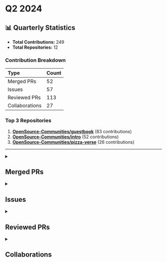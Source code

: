 # Q2 2024

## 📊 Quarterly Statistics

* **Total Contributions:** 249
* **Total Repositories:** 12

### Contribution Breakdown

| Type | Count |
| :--- | :--- |
| Merged PRs | 52 |
| Issues | 57 |
| Reviewed PRs | 113 |
| Collaborations | 27 |

### Top 3 Repositories

1. [**OpenSource-Communities/guestbook**](https://github.com/OpenSource-Communities/guestbook) (83 contributions)
2. [**OpenSource-Communities/intro**](https://github.com/OpenSource-Communities/intro) (52 contributions)
3. [**OpenSource-Communities/pizza-verse**](https://github.com/OpenSource-Communities/pizza-verse) (26 contributions)

---

<details>
 <summary><h2>Merged PRs</h2></summary>
<table style='width:100%; table-layout:fixed;'>
  <thead>
    <tr>
      <th style='width:5%;'>No.</th>
      <th style='width:20%;'>Project Name</th>
      <th style='width:30%;'>Title</th>
      <th style='width:15%;'>Created At</th>
      <th style='width:15%;'>Merged At</th>
      <th style='width:15%;'>Review Period</th>
    </tr>
  </thead>
  <tbody>
    <tr>
      <td>1.</td>
      <td>Virtual-Coffee/virtualcoffee.io</td>
      <td><a href='https://github.com/Virtual-Coffee/virtualcoffee.io/pull/1197'>Add July 2024 Monthly Challenge</a></td>
      <td>2024-06-28</td>
      <td>2024-06-29</td>
      <td>1 days</td>
    </tr>
    <tr>
      <td>2.</td>
      <td>Virtual-Coffee/virtualcoffee.io</td>
      <td><a href='https://github.com/Virtual-Coffee/virtualcoffee.io/pull/1190'>Add June 2024 newsletter to the website</a></td>
      <td>2024-06-06</td>
      <td>2024-06-18</td>
      <td>12 days</td>
    </tr>
    <tr>
      <td>3.</td>
      <td>Virtual-Coffee/VC-Community-Docs</td>
      <td><a href='https://github.com/Virtual-Coffee/VC-Community-Docs/pull/405'>docs: add "Public Speaking" challenge</a></td>
      <td>2024-05-24</td>
      <td>2024-06-11</td>
      <td>18 days</td>
    </tr>
    <tr>
      <td>4.</td>
      <td>Virtual-Coffee/VC-Community-Docs</td>
      <td><a href='https://github.com/Virtual-Coffee/VC-Community-Docs/pull/408'>docs: update facilitators docs</a></td>
      <td>2024-06-03</td>
      <td>2024-06-11</td>
      <td>8 days</td>
    </tr>
    <tr>
      <td>5.</td>
      <td>Virtual-Coffee/VC-Community-Docs</td>
      <td><a href='https://github.com/Virtual-Coffee/VC-Community-Docs/pull/409'>docs: update monthly challenges' README</a></td>
      <td>2024-06-03</td>
      <td>2024-06-10</td>
      <td>7 days</td>
    </tr>
    <tr>
      <td>6.</td>
      <td>OpenSource-Communities/intro</td>
      <td><a href='https://github.com/OpenSource-Communities/intro/pull/210'>chore: move contributing and translations guidelines to the root</a></td>
      <td>2024-05-31</td>
      <td>2024-06-10</td>
      <td>10 days</td>
    </tr>
    <tr>
      <td>7.</td>
      <td>OpenSource-Communities/intro</td>
      <td><a href='https://github.com/OpenSource-Communities/intro/pull/215'>fix: replace Discord with Community</a></td>
      <td>2024-06-06</td>
      <td>2024-06-10</td>
      <td>4 days</td>
    </tr>
    <tr>
      <td>8.</td>
      <td>Virtual-Coffee/VC-Community-Docs</td>
      <td><a href='https://github.com/Virtual-Coffee/VC-Community-Docs/pull/413'>chore: clean up `monthly-challenges` folder</a></td>
      <td>2024-06-03</td>
      <td>2024-06-10</td>
      <td>7 days</td>
    </tr>
    <tr>
      <td>9.</td>
      <td>OpenSource-Communities/guestbook</td>
      <td><a href='https://github.com/OpenSource-Communities/guestbook/pull/357'>fix: change code owners from community to docs</a></td>
      <td>2024-06-06</td>
      <td>2024-06-06</td>
      <td>0 days</td>
    </tr>
    <tr>
      <td>10.</td>
      <td>OpenSource-Communities/guestbook</td>
      <td><a href='https://github.com/OpenSource-Communities/guestbook/pull/359'>fix: change Discord to Community</a></td>
      <td>2024-06-06</td>
      <td>2024-06-06</td>
      <td>0 days</td>
    </tr>
    <tr>
      <td>11.</td>
      <td>OpenSource-Communities/pizza-verse</td>
      <td><a href='https://github.com/OpenSource-Communities/pizza-verse/pull/107'>fix: change discord to community</a></td>
      <td>2024-06-06</td>
      <td>2024-06-06</td>
      <td>0 days</td>
    </tr>
    <tr>
      <td>12.</td>
      <td>OpenSource-Communities/pizza-verse</td>
      <td><a href='https://github.com/OpenSource-Communities/pizza-verse/pull/105'>fix: change code owners from community to docs</a></td>
      <td>2024-06-06</td>
      <td>2024-06-06</td>
      <td>0 days</td>
    </tr>
    <tr>
      <td>13.</td>
      <td>OpenSource-Communities/intro</td>
      <td><a href='https://github.com/OpenSource-Communities/intro/pull/201'>feat: add a PR section and add information to the issue section in the contributing guidelines</a></td>
      <td>2024-05-17</td>
      <td>2024-06-05</td>
      <td>19 days</td>
    </tr>
    <tr>
      <td>14.</td>
      <td>Virtual-Coffee/VC-Community-Docs</td>
      <td><a href='https://github.com/Virtual-Coffee/VC-Community-Docs/pull/407'>docs: Add "Community Kindness" challenge</a></td>
      <td>2024-05-31</td>
      <td>2024-06-03</td>
      <td>3 days</td>
    </tr>
    <tr>
      <td>15.</td>
      <td>Virtual-Coffee/virtualcoffee.io</td>
      <td><a href='https://github.com/Virtual-Coffee/virtualcoffee.io/pull/1185'>Add June monthly challenge</a></td>
      <td>2024-05-29</td>
      <td>2024-05-31</td>
      <td>2 days</td>
    </tr>
    <tr>
      <td>16.</td>
      <td>github/docs</td>
      <td><a href='https://github.com/github/docs/pull/33170'>fix: change link from `quickstart` to `start-your-journey`</a></td>
      <td>2024-05-24</td>
      <td>2024-05-24</td>
      <td>0 days</td>
    </tr>
    <tr>
      <td>17.</td>
      <td>github/docs</td>
      <td><a href='https://github.com/github/docs/pull/33167'>fix: add missing link to "Hello World" tutorial</a></td>
      <td>2024-05-24</td>
      <td>2024-05-24</td>
      <td>0 days</td>
    </tr>
    <tr>
      <td>18.</td>
      <td>OpenSource-Communities/intro</td>
      <td><a href='https://github.com/OpenSource-Communities/intro/pull/207'>feat: add a README and move LICENSE file to the root</a></td>
      <td>2024-05-22</td>
      <td>2024-05-22</td>
      <td>0 days</td>
    </tr>
    <tr>
      <td>19.</td>
      <td>OpenSource-Communities/intro</td>
      <td><a href='https://github.com/OpenSource-Communities/intro/pull/204'>feat: update triage action</a></td>
      <td>2024-05-20</td>
      <td>2024-05-20</td>
      <td>0 days</td>
    </tr>
    <tr>
      <td>20.</td>
      <td>OpenSource-Communities/guestbook</td>
      <td><a href='https://github.com/OpenSource-Communities/guestbook/pull/325'>fix: intro course contributor action</a></td>
      <td>2024-05-17</td>
      <td>2024-05-18</td>
      <td>1 days</td>
    </tr>
    <tr>
      <td>21.</td>
      <td>OpenSource-Communities/guestbook</td>
      <td><a href='https://github.com/OpenSource-Communities/guestbook/pull/314'>fix: update message of the PR_COMMENT in `intro_course_contributor.yml`</a></td>
      <td>2024-05-14</td>
      <td>2024-05-14</td>
      <td>0 days</td>
    </tr>
    <tr>
      <td>22.</td>
      <td>OpenSource-Communities/pizza-verse</td>
      <td><a href='https://github.com/OpenSource-Communities/pizza-verse/pull/94'>fix: compliance action to include "relates to" and "related to" keywords when checking related issue</a></td>
      <td>2024-05-13</td>
      <td>2024-05-14</td>
      <td>0 days</td>
    </tr>
    <tr>
      <td>23.</td>
      <td>OpenSource-Communities/guestbook</td>
      <td><a href='https://github.com/OpenSource-Communities/guestbook/pull/308'>feat: add compliance workflow</a></td>
      <td>2024-05-13</td>
      <td>2024-05-13</td>
      <td>0 days</td>
    </tr>
    <tr>
      <td>24.</td>
      <td>OpenSource-Communities/intro</td>
      <td><a href='https://github.com/OpenSource-Communities/intro/pull/187'>feat: Add compliance workflow</a></td>
      <td>2024-05-13</td>
      <td>2024-05-13</td>
      <td>0 days</td>
    </tr>
    <tr>
      <td>25.</td>
      <td>OpenSource-Communities/pizza-verse</td>
      <td><a href='https://github.com/OpenSource-Communities/pizza-verse/pull/85'>feat: Add traditional food around the world as a new format of contribution</a></td>
      <td>2024-05-10</td>
      <td>2024-05-13</td>
      <td>3 days</td>
    </tr>
    <tr>
      <td>26.</td>
      <td>OpenSource-Communities/pizza-verse</td>
      <td><a href='https://github.com/OpenSource-Communities/pizza-verse/pull/90'>feat: add compliance workflow</a></td>
      <td>2024-05-13</td>
      <td>2024-05-13</td>
      <td>0 days</td>
    </tr>
    <tr>
      <td>27.</td>
      <td>Virtual-Coffee/virtualcoffee.io</td>
      <td><a href='https://github.com/Virtual-Coffee/virtualcoffee.io/pull/1175'>Add May 2024 newsletter to the website</a></td>
      <td>2024-05-07</td>
      <td>2024-05-12</td>
      <td>4 days</td>
    </tr>
    <tr>
      <td>28.</td>
      <td>OpenSource-Communities/intro</td>
      <td><a href='https://github.com/OpenSource-Communities/intro/pull/185'>Feature: Add detail information about PR process for contributing</a></td>
      <td>2024-05-10</td>
      <td>2024-05-11</td>
      <td>0 days</td>
    </tr>
    <tr>
      <td>29.</td>
      <td>OpenSource-Communities/intro</td>
      <td><a href='https://github.com/OpenSource-Communities/intro/pull/181'>Fix: Update content in the "Getting Started With Contributing" section and clarify the instructions to create an issue</a></td>
      <td>2024-05-03</td>
      <td>2024-05-08</td>
      <td>5 days</td>
    </tr>
    <tr>
      <td>30.</td>
      <td>OpenSource-Communities/intro</td>
      <td><a href='https://github.com/OpenSource-Communities/intro/pull/174'>feat: add "Becoming a Maintainer" course</a></td>
      <td>2024-04-25</td>
      <td>2024-04-26</td>
      <td>1 days</td>
    </tr>
    <tr>
      <td>31.</td>
      <td>open-sauced/maintainer-intro-course</td>
      <td><a href='https://github.com/open-sauced/maintainer-intro-course/pull/58'>docs: final check before launch</a></td>
      <td>2024-02-18</td>
      <td>2024-04-25</td>
      <td>67 days</td>
    </tr>
    <tr>
      <td>32.</td>
      <td>open-sauced/maintainer-intro-course</td>
      <td><a href='https://github.com/open-sauced/maintainer-intro-course/pull/71'>feat: reorder chapters</a></td>
      <td>2024-04-04</td>
      <td>2024-04-23</td>
      <td>19 days</td>
    </tr>
    <tr>
      <td>33.</td>
      <td>open-sauced/maintainer-intro-course</td>
      <td><a href='https://github.com/open-sauced/maintainer-intro-course/pull/75'>feat: add "Additional Resources" and "Maintainers Guestbook" pages</a></td>
      <td>2024-04-15</td>
      <td>2024-04-23</td>
      <td>8 days</td>
    </tr>
    <tr>
      <td>34.</td>
      <td>open-sauced/maintainer-intro-course</td>
      <td><a href='https://github.com/open-sauced/maintainer-intro-course/pull/73'>fix: update projects on GitHub</a></td>
      <td>2024-04-11</td>
      <td>2024-04-23</td>
      <td>12 days</td>
    </tr>
    <tr>
      <td>35.</td>
      <td>Virtual-Coffee/VC-Community-Docs</td>
      <td><a href='https://github.com/Virtual-Coffee/VC-Community-Docs/pull/357'>docs: update Monthly Challenges README</a></td>
      <td>2024-04-16</td>
      <td>2024-04-19</td>
      <td>3 days</td>
    </tr>
    <tr>
      <td>36.</td>
      <td>Virtual-Coffee/VC-Community-Docs</td>
      <td><a href='https://github.com/Virtual-Coffee/VC-Community-Docs/pull/348'>docs: add "Blogging Challenge"</a></td>
      <td>2024-03-27</td>
      <td>2024-04-18</td>
      <td>22 days</td>
    </tr>
    <tr>
      <td>37.</td>
      <td>OpenSource-Communities/intro</td>
      <td><a href='https://github.com/OpenSource-Communities/intro/pull/162'>fix: relative paths in the project</a></td>
      <td>2024-04-18</td>
      <td>2024-04-18</td>
      <td>0 days</td>
    </tr>
    <tr>
      <td>38.</td>
      <td>Virtual-Coffee/VC-Community-Docs</td>
      <td><a href='https://github.com/Virtual-Coffee/VC-Community-Docs/pull/347'>docs: add "VC: Hacktoberfest Initiative" challenge</a></td>
      <td>2024-03-27</td>
      <td>2024-04-16</td>
      <td>20 days</td>
    </tr>
    <tr>
      <td>39.</td>
      <td>Virtual-Coffee/VC-Community-Docs</td>
      <td><a href='https://github.com/Virtual-Coffee/VC-Community-Docs/pull/346'>docs: add "Preptember" challenge</a></td>
      <td>2024-03-27</td>
      <td>2024-04-16</td>
      <td>20 days</td>
    </tr>
    <tr>
      <td>40.</td>
      <td>Virtual-Coffee/VC-Community-Docs</td>
      <td><a href='https://github.com/Virtual-Coffee/VC-Community-Docs/pull/345'>docs: add "Healthy Habits" challenge</a></td>
      <td>2024-03-27</td>
      <td>2024-04-16</td>
      <td>20 days</td>
    </tr>
    <tr>
      <td>41.</td>
      <td>OpenSource-Communities/intro</td>
      <td><a href='https://github.com/OpenSource-Communities/intro/pull/138'>chores: reorganize intro repository to welcome a new course</a></td>
      <td>2024-03-18</td>
      <td>2024-04-13</td>
      <td>26 days</td>
    </tr>
    <tr>
      <td>42.</td>
      <td>Virtual-Coffee/virtualcoffee.io</td>
      <td><a href='https://github.com/Virtual-Coffee/virtualcoffee.io/pull/1151'>Docs: Update Coffee Table Groups</a></td>
      <td>2024-04-11</td>
      <td>2024-04-12</td>
      <td>1 days</td>
    </tr>
    <tr>
      <td>43.</td>
      <td>Virtual-Coffee/VC-Community-Docs</td>
      <td><a href='https://github.com/Virtual-Coffee/VC-Community-Docs/pull/343'>docs: add "Get Job Ready" challenge</a></td>
      <td>2024-03-25</td>
      <td>2024-04-11</td>
      <td>17 days</td>
    </tr>
    <tr>
      <td>44.</td>
      <td>Virtual-Coffee/virtualcoffee.io</td>
      <td><a href='https://github.com/Virtual-Coffee/virtualcoffee.io/pull/1149'>Add April 2024 newsletter to the website</a></td>
      <td>2024-04-07</td>
      <td>2024-04-09</td>
      <td>2 days</td>
    </tr>
    <tr>
      <td>45.</td>
      <td>open-sauced/app</td>
      <td><a href='https://github.com/open-sauced/app/pull/2534'>fix: repos with long name partially stack</a></td>
      <td>2024-01-25</td>
      <td>2024-04-05</td>
      <td>71 days</td>
    </tr>
    <tr>
      <td>46.</td>
      <td>shesharpnl/.github</td>
      <td><a href='https://github.com/shesharpnl/.github/pull/14'>chores: update pull request template</a></td>
      <td>2024-03-24</td>
      <td>2024-04-05</td>
      <td>12 days</td>
    </tr>
    <tr>
      <td>47.</td>
      <td>open-sauced/docs</td>
      <td><a href='https://github.com/open-sauced/docs/pull/288'>feat: update contributing guide</a></td>
      <td>2024-03-28</td>
      <td>2024-04-04</td>
      <td>7 days</td>
    </tr>
    <tr>
      <td>48.</td>
      <td>Virtual-Coffee/VC-Community-Docs</td>
      <td><a href='https://github.com/Virtual-Coffee/VC-Community-Docs/pull/338'>docs: Add New Year, New Goals challenge</a></td>
      <td>2024-01-16</td>
      <td>2024-04-04</td>
      <td>79 days</td>
    </tr>
    <tr>
      <td>49.</td>
      <td>Virtual-Coffee/VC-Community-Docs</td>
      <td><a href='https://github.com/Virtual-Coffee/VC-Community-Docs/pull/342'>docs: add "Month of Learning" challenge</a></td>
      <td>2024-03-25</td>
      <td>2024-04-01</td>
      <td>8 days</td>
    </tr>
    <tr>
      <td>50.</td>
      <td>Virtual-Coffee/VC-Community-Docs</td>
      <td><a href='https://github.com/Virtual-Coffee/VC-Community-Docs/pull/344'>docs: add "Build in Public" challenge</a></td>
      <td>2024-03-25</td>
      <td>2024-04-01</td>
      <td>8 days</td>
    </tr>
    <tr>
      <td>51.</td>
      <td>Virtual-Coffee/VC-Community-Docs</td>
      <td><a href='https://github.com/Virtual-Coffee/VC-Community-Docs/pull/349'>docs: add "Creative Community" challenge</a></td>
      <td>2024-03-27</td>
      <td>2024-04-01</td>
      <td>5 days</td>
    </tr>
    <tr>
      <td>52.</td>
      <td>shesharpnl/.github</td>
      <td><a href='https://github.com/shesharpnl/.github/pull/12'>chores: update issue templates</a></td>
      <td>2024-03-24</td>
      <td>2024-04-01</td>
      <td>8 days</td>
    </tr>
  </tbody>
</table>
</details>

<details>
 <summary><h2>Issues</h2></summary>
<table style='width:100%; table-layout:fixed;'>
  <thead>
    <tr>
      <th style='width:5%;'>No.</th>
      <th style='width:25%;'>Project Name</th>
      <th style='width:35%;'>Title</th>
      <th style='width:15%;'>Created At</th>
      <th style='width:15%;'>Closed At</th>
      <th style='width:10%;'>Closing Period</th>
    </tr>
  </thead>
  <tbody>
    <tr>
      <td>1.</td>
      <td>Virtual-Coffee/virtualcoffee.io</td>
      <td><a href='https://github.com/Virtual-Coffee/virtualcoffee.io/issues/1196'>Add July 2024 Monthly Challenge</a></td>
      <td>2024-06-28</td>
      <td>2024-06-29</td>
      <td>1 days</td>
    </tr>
    <tr>
      <td>2.</td>
      <td>OpenSource-Communities/intro</td>
      <td><a href='https://github.com/OpenSource-Communities/intro/issues/225'>Feature: Update contributing guidelines</a></td>
      <td>2024-06-13</td>
      <td>2024-07-01</td>
      <td>18 days</td>
    </tr>
    <tr>
      <td>3.</td>
      <td>OpenSource-Communities/guestbook</td>
      <td><a href='https://github.com/OpenSource-Communities/guestbook/issues/363'>Docs: Remove the translation guidelines</a></td>
      <td>2024-06-10</td>
      <td>2024-10-05</td>
      <td>116 days</td>
    </tr>
    <tr>
      <td>4.</td>
      <td>OpenSource-Communities/guestbook</td>
      <td><a href='https://github.com/OpenSource-Communities/guestbook/issues/362'>Docs: Update the Contributing Guidelines</a></td>
      <td>2024-06-10</td>
      <td>2024-10-05</td>
      <td>116 days</td>
    </tr>
    <tr>
      <td>5.</td>
      <td>OpenSource-Communities/intro</td>
      <td><a href='https://github.com/OpenSource-Communities/intro/issues/219'>Feature: Add "Languages" to all navbars</a></td>
      <td>2024-06-10</td>
      <td>2024-06-11</td>
      <td>1 days</td>
    </tr>
    <tr>
      <td>6.</td>
      <td>open-sauced/hot</td>
      <td><a href='https://github.com/open-sauced/hot/issues/527'>Feature: Swap out Discord to Community and keep consistencies </a></td>
      <td>2024-06-07</td>
      <td>2024-07-08</td>
      <td>32 days</td>
    </tr>
    <tr>
      <td>7.</td>
      <td>Virtual-Coffee/virtualcoffee.io</td>
      <td><a href='https://github.com/Virtual-Coffee/virtualcoffee.io/issues/1189'>Add June 2024 newsletter to the website</a></td>
      <td>2024-06-06</td>
      <td>2024-06-18</td>
      <td>12 days</td>
    </tr>
    <tr>
      <td>8.</td>
      <td>OpenSource-Communities/pizza-verse</td>
      <td><a href='https://github.com/OpenSource-Communities/pizza-verse/issues/106'>Feature: Swap out Discord Links to Discussion Links</a></td>
      <td>2024-06-06</td>
      <td>2024-06-06</td>
      <td>0 days</td>
    </tr>
    <tr>
      <td>9.</td>
      <td>OpenSource-Communities/guestbook</td>
      <td><a href='https://github.com/OpenSource-Communities/guestbook/issues/358'>Feature: Swap out Discord Links to Discussion Links</a></td>
      <td>2024-06-06</td>
      <td>2024-06-06</td>
      <td>0 days</td>
    </tr>
    <tr>
      <td>10.</td>
      <td>OpenSource-Communities/pizza-verse</td>
      <td><a href='https://github.com/OpenSource-Communities/pizza-verse/issues/104'>Bug: Code owners doesn't give notification</a></td>
      <td>2024-06-06</td>
      <td>2024-06-06</td>
      <td>0 days</td>
    </tr>
    <tr>
      <td>11.</td>
      <td>OpenSource-Communities/guestbook</td>
      <td><a href='https://github.com/OpenSource-Communities/guestbook/issues/355'>Bug: Code owners doesn't give notification </a></td>
      <td>2024-06-06</td>
      <td>2024-06-06</td>
      <td>0 days</td>
    </tr>
    <tr>
      <td>12.</td>
      <td>OpenSource-Communities/intro</td>
      <td><a href='https://github.com/OpenSource-Communities/intro/issues/213'>Feature: Swap out Discord Links to Discussion Links</a></td>
      <td>2024-06-05</td>
      <td>2024-06-10</td>
      <td>5 days</td>
    </tr>
    <tr>
      <td>13.</td>
      <td>OpenSource-Communities/intro</td>
      <td><a href='https://github.com/OpenSource-Communities/intro/issues/212'>Feature: Update translations guidelines</a></td>
      <td>2024-06-05</td>
      <td>2024-07-11</td>
      <td>36 days</td>
    </tr>
    <tr>
      <td>14.</td>
      <td>Virtual-Coffee/virtualcoffee.io</td>
      <td><a href='https://github.com/Virtual-Coffee/virtualcoffee.io/issues/1184'>Add June 2024 Monthly Challenge</a></td>
      <td>2024-05-29</td>
      <td>2024-05-31</td>
      <td>2 days</td>
    </tr>
    <tr>
      <td>15.</td>
      <td>open-sauced/app</td>
      <td><a href='https://github.com/open-sauced/app/issues/3484'>Bug: Back button in the All Contributions tree map is not visible and doesn't work</a></td>
      <td>2024-05-27</td>
      <td>2024-05-28</td>
      <td>1 days</td>
    </tr>
    <tr>
      <td>16.</td>
      <td>github/docs</td>
      <td><a href='https://github.com/github/docs/issues/33169'>Change link for consistency in uploading-a-project-to-github.md</a></td>
      <td>2024-05-24</td>
      <td>2024-05-24</td>
      <td>0 days</td>
    </tr>
    <tr>
      <td>17.</td>
      <td>Virtual-Coffee/virtualcoffee.io</td>
      <td><a href='https://github.com/Virtual-Coffee/virtualcoffee.io/issues/1182'>Add link to "Join Virtual Coffee" page to the nav bar</a></td>
      <td>2024-05-23</td>
      <td>2024-10-01</td>
      <td>131 days</td>
    </tr>
    <tr>
      <td>18.</td>
      <td>OpenSource-Communities/intro</td>
      <td><a href='https://github.com/OpenSource-Communities/intro/issues/206'>Feature: Move `CONTRIBUTING.md` and `i18n-guidelines.md` to the root</a></td>
      <td>2024-05-22</td>
      <td>2024-06-10</td>
      <td>19 days</td>
    </tr>
    <tr>
      <td>19.</td>
      <td>OpenSource-Communities/intro</td>
      <td><a href='https://github.com/OpenSource-Communities/intro/issues/205'>Feature: Add a README and move the LICENSE file to the root</a></td>
      <td>2024-05-21</td>
      <td>2024-05-22</td>
      <td>1 days</td>
    </tr>
    <tr>
      <td>20.</td>
      <td>github/maintainermonth</td>
      <td><a href='https://github.com/github/maintainermonth/issues/186'>TITLE: From Contributor to Maintainer: My Journey in Open Source</a></td>
      <td>2024-05-20</td>
      <td>2025-04-17</td>
      <td>332 days</td>
    </tr>
    <tr>
      <td>21.</td>
      <td>OpenSource-Communities/intro</td>
      <td><a href='https://github.com/OpenSource-Communities/intro/issues/203'>Feature: Update the triage action</a></td>
      <td>2024-05-20</td>
      <td>2024-05-20</td>
      <td>0 days</td>
    </tr>
    <tr>
      <td>22.</td>
      <td>OpenSource-Communities/guestbook</td>
      <td><a href='https://github.com/OpenSource-Communities/guestbook/issues/323'>Bug: Intro course contributor action keeps failing</a></td>
      <td>2024-05-17</td>
      <td>2024-05-18</td>
      <td>1 days</td>
    </tr>
    <tr>
      <td>23.</td>
      <td>OpenSource-Communities/intro</td>
      <td><a href='https://github.com/OpenSource-Communities/intro/issues/193'>Feature: Add a PR section & add info about taking only one good first issue in the contributing guidelines </a></td>
      <td>2024-05-15</td>
      <td>2024-06-05</td>
      <td>21 days</td>
    </tr>
    <tr>
      <td>24.</td>
      <td>open-sauced/app</td>
      <td><a href='https://github.com/open-sauced/app/issues/3382'>Bug: Cannot find some repositories in the process of creating a new workspace</a></td>
      <td>2024-05-14</td>
      <td>2024-08-21</td>
      <td>99 days</td>
    </tr>
    <tr>
      <td>25.</td>
      <td>open-sauced/app</td>
      <td><a href='https://github.com/open-sauced/app/issues/3381'>Bug: StarSearch page width is not 100% on small screen</a></td>
      <td>2024-05-14</td>
      <td>N/A</td>
      <td>Open</td>
    </tr>
    <tr>
      <td>26.</td>
      <td>open-sauced/app</td>
      <td><a href='https://github.com/open-sauced/app/issues/3380'>Feature: Add ability to edit prompt in StarSearch</a></td>
      <td>2024-05-14</td>
      <td>N/A</td>
      <td>Open</td>
    </tr>
    <tr>
      <td>27.</td>
      <td>OpenSource-Communities/guestbook</td>
      <td><a href='https://github.com/OpenSource-Communities/guestbook/issues/313'>Bug: Message in the `intro_course_contributor.yml`</a></td>
      <td>2024-05-14</td>
      <td>2024-05-14</td>
      <td>0 days</td>
    </tr>
    <tr>
      <td>28.</td>
      <td>OpenSource-Communities/guestbook</td>
      <td><a href='https://github.com/OpenSource-Communities/guestbook/issues/312'>Feature: Add @RafaelJohn9 as a contributor</a></td>
      <td>2024-05-14</td>
      <td>2024-05-14</td>
      <td>0 days</td>
    </tr>
    <tr>
      <td>29.</td>
      <td>OpenSource-Communities/pizza-verse</td>
      <td><a href='https://github.com/OpenSource-Communities/pizza-verse/issues/93'>Bug: Compliance action is not checking keywords "related to" and "relates to"</a></td>
      <td>2024-05-13</td>
      <td>2024-05-14</td>
      <td>0 days</td>
    </tr>
    <tr>
      <td>30.</td>
      <td>OpenSource-Communities/guestbook</td>
      <td><a href='https://github.com/OpenSource-Communities/guestbook/issues/307'>Feature: Add a compliance workflow to GitHub Action</a></td>
      <td>2024-05-13</td>
      <td>2024-05-13</td>
      <td>0 days</td>
    </tr>
    <tr>
      <td>31.</td>
      <td>OpenSource-Communities/pizza-verse</td>
      <td><a href='https://github.com/OpenSource-Communities/pizza-verse/issues/89'>Feature: Add compliance workflow to GitHub Action</a></td>
      <td>2024-05-13</td>
      <td>2024-05-13</td>
      <td>0 days</td>
    </tr>
    <tr>
      <td>32.</td>
      <td>OpenSource-Communities/intro</td>
      <td><a href='https://github.com/OpenSource-Communities/intro/issues/186'>Feature: Add a compliance workflow to GitHub Action </a></td>
      <td>2024-05-13</td>
      <td>2024-05-13</td>
      <td>0 days</td>
    </tr>
    <tr>
      <td>33.</td>
      <td>OpenSource-Communities/pizza-verse</td>
      <td><a href='https://github.com/OpenSource-Communities/pizza-verse/issues/86'>Add traditional food (Please Keep Open)</a></td>
      <td>2024-05-10</td>
      <td>N/A</td>
      <td>Open</td>
    </tr>
    <tr>
      <td>34.</td>
      <td>OpenSource-Communities/pizza-verse</td>
      <td><a href='https://github.com/OpenSource-Communities/pizza-verse/issues/84'>Feature: Add world's traditional foods </a></td>
      <td>2024-05-10</td>
      <td>2024-05-13</td>
      <td>3 days</td>
    </tr>
    <tr>
      <td>35.</td>
      <td>Virtual-Coffee/virtualcoffee.io</td>
      <td><a href='https://github.com/Virtual-Coffee/virtualcoffee.io/issues/1176'>feat: Remove CodeSee</a></td>
      <td>2024-05-07</td>
      <td>2024-10-01</td>
      <td>147 days</td>
    </tr>
    <tr>
      <td>36.</td>
      <td>open-sauced/app</td>
      <td><a href='https://github.com/open-sauced/app/issues/3331'>Bug: Placeholder to paste URL when creating a Highlight is still mentioning DEV.to blog post only </a></td>
      <td>2024-05-07</td>
      <td>2024-05-15</td>
      <td>8 days</td>
    </tr>
    <tr>
      <td>37.</td>
      <td>Virtual-Coffee/virtualcoffee.io</td>
      <td><a href='https://github.com/Virtual-Coffee/virtualcoffee.io/issues/1174'>Add May 2024 newsletter to the website</a></td>
      <td>2024-05-07</td>
      <td>2024-05-12</td>
      <td>4 days</td>
    </tr>
    <tr>
      <td>38.</td>
      <td>OpenSource-Communities/intro</td>
      <td><a href='https://github.com/OpenSource-Communities/intro/issues/180'>Fix: Clarify explanations and instructions about creating issues and reading guidelines</a></td>
      <td>2024-05-03</td>
      <td>2024-05-08</td>
      <td>6 days</td>
    </tr>
    <tr>
      <td>39.</td>
      <td>OpenSource-Communities/pizza-verse</td>
      <td><a href='https://github.com/OpenSource-Communities/pizza-verse/issues/79'>Chores: Replace the logo in this repo's README</a></td>
      <td>2024-05-02</td>
      <td>N/A</td>
      <td>Open</td>
    </tr>
    <tr>
      <td>40.</td>
      <td>OpenSource-Communities/guestbook</td>
      <td><a href='https://github.com/OpenSource-Communities/guestbook/issues/273'>Chores: Replace the logo in this repo's README</a></td>
      <td>2024-05-02</td>
      <td>2024-05-10</td>
      <td>9 days</td>
    </tr>
    <tr>
      <td>41.</td>
      <td>OpenSource-Communities/guestbook</td>
      <td><a href='https://github.com/OpenSource-Communities/guestbook/issues/272'>Docs: Fix broken links in the README</a></td>
      <td>2024-05-02</td>
      <td>2024-05-14</td>
      <td>12 days</td>
    </tr>
    <tr>
      <td>42.</td>
      <td>OpenSource-Communities/guestbook</td>
      <td><a href='https://github.com/OpenSource-Communities/guestbook/issues/271'>Docs: Fix link in the issue template</a></td>
      <td>2024-05-01</td>
      <td>2024-05-10</td>
      <td>9 days</td>
    </tr>
    <tr>
      <td>43.</td>
      <td>OpenSource-Communities/intro</td>
      <td><a href='https://github.com/OpenSource-Communities/intro/issues/175'>Feature: Add a link to the "Job Seekers Guide"</a></td>
      <td>2024-04-25</td>
      <td>2024-05-21</td>
      <td>26 days</td>
    </tr>
    <tr>
      <td>44.</td>
      <td>OpenSource-Communities/intro</td>
      <td><a href='https://github.com/OpenSource-Communities/intro/issues/169'>Feature: Add the maintainer course</a></td>
      <td>2024-04-25</td>
      <td>2024-04-26</td>
      <td>1 days</td>
    </tr>
    <tr>
      <td>45.</td>
      <td>OpenSource-Communities/intro</td>
      <td><a href='https://github.com/OpenSource-Communities/intro/issues/163'>Bug: Update the "Additional Resources" page</a></td>
      <td>2024-04-18</td>
      <td>2024-04-21</td>
      <td>3 days</td>
    </tr>
    <tr>
      <td>46.</td>
      <td>OpenSource-Communities/intro</td>
      <td><a href='https://github.com/OpenSource-Communities/intro/issues/161'>Bug: Relative paths in the course redirected to 404</a></td>
      <td>2024-04-18</td>
      <td>2024-04-18</td>
      <td>0 days</td>
    </tr>
    <tr>
      <td>47.</td>
      <td>open-sauced/maintainer-intro-course</td>
      <td><a href='https://github.com/open-sauced/maintainer-intro-course/issues/74'>Feature: Add "Additional Resources" page</a></td>
      <td>2024-04-15</td>
      <td>2024-04-23</td>
      <td>8 days</td>
    </tr>
    <tr>
      <td>48.</td>
      <td>open-sauced/app</td>
      <td><a href='https://github.com/open-sauced/app/issues/3188'>Bug: Cannot delete a couple of Contributor Insight Pages in a row</a></td>
      <td>2024-04-15</td>
      <td>2024-07-10</td>
      <td>86 days</td>
    </tr>
    <tr>
      <td>49.</td>
      <td>open-sauced/maintainer-intro-course</td>
      <td><a href='https://github.com/open-sauced/maintainer-intro-course/issues/72'>Docs: Update "Projects (classic)" to "Projects" on GitHub</a></td>
      <td>2024-04-11</td>
      <td>2024-04-23</td>
      <td>12 days</td>
    </tr>
    <tr>
      <td>50.</td>
      <td>Virtual-Coffee/virtualcoffee.io</td>
      <td><a href='https://github.com/Virtual-Coffee/virtualcoffee.io/issues/1150'>Docs: Update Coffee Table Group times and leaders</a></td>
      <td>2024-04-11</td>
      <td>2024-04-12</td>
      <td>1 days</td>
    </tr>
    <tr>
      <td>51.</td>
      <td>Virtual-Coffee/virtualcoffee.io</td>
      <td><a href='https://github.com/Virtual-Coffee/virtualcoffee.io/issues/1148'>Add April 2024 newsletter to the website</a></td>
      <td>2024-04-07</td>
      <td>2024-04-09</td>
      <td>2 days</td>
    </tr>
    <tr>
      <td>52.</td>
      <td>OpenSource-Communities/intro</td>
      <td><a href='https://github.com/OpenSource-Communities/intro/issues/156'>Docs: Update the README of Intro to Open Source course</a></td>
      <td>2024-04-05</td>
      <td>2024-04-18</td>
      <td>13 days</td>
    </tr>
    <tr>
      <td>53.</td>
      <td>OpenSource-Communities/intro</td>
      <td><a href='https://github.com/OpenSource-Communities/intro/issues/155'>Bug: Duplication of the term "Docs" in the Glossary</a></td>
      <td>2024-04-05</td>
      <td>2024-04-25</td>
      <td>20 days</td>
    </tr>
    <tr>
      <td>54.</td>
      <td>open-sauced/app</td>
      <td><a href='https://github.com/open-sauced/app/issues/3131'>Bug: Clicking "Home" icon brings users to personal workspace instead of last workspace they opened</a></td>
      <td>2024-04-05</td>
      <td>N/A</td>
      <td>Open</td>
    </tr>
    <tr>
      <td>55.</td>
      <td>open-sauced/app</td>
      <td><a href='https://github.com/open-sauced/app/issues/3130'>Bug: Clicking the OpenSauced logo on mobile takes users to Highlights feed</a></td>
      <td>2024-04-05</td>
      <td>N/A</td>
      <td>Open</td>
    </tr>
    <tr>
      <td>56.</td>
      <td>open-sauced/app</td>
      <td><a href='https://github.com/open-sauced/app/issues/3129'>Bug: Modal is not shown as full screen when creating Contributor Insight Page on mobile </a></td>
      <td>2024-04-05</td>
      <td>N/A</td>
      <td>Open</td>
    </tr>
    <tr>
      <td>57.</td>
      <td>open-sauced/app</td>
      <td><a href='https://github.com/open-sauced/app/issues/3128'>Bug: Adding a highlight from profile page doesn't immediately add the highlight</a></td>
      <td>2024-04-05</td>
      <td>N/A</td>
      <td>Open</td>
    </tr>
  </tbody>
</table>
</details>

<details>
 <summary><h2>Reviewed PRs</h2></summary>
<table style='width:100%; table-layout:fixed;'>
  <thead>
    <tr>
      <th style='width:5%;'>No.</th>
      <th style='width:20%;'>Project Name</th>
      <th style='width:28%;'>Title</th>
      <th style='width:10%;'>Created At</th>
      <th style='width:15%;'>My First Review</th>
      <th style='width:10%;'>My First Review Period</th>
      <th style='width:14%;'>Last Update / State</th>
    </tr>
  </thead>
  <tbody>
    <tr>
      <td>1.</td>
      <td>open-sauced/docs</td>
      <td><a href='https://github.com/open-sauced/docs/pull/346'>feat: add contrib issue comments</a></td>
      <td>2024-06-27</td>
      <td>2024-06-27</td>
      <td>0 days</td>
      <td>2024-06-28<br><strong>MERGED</strong></td>
    </tr>
    <tr>
      <td>2.</td>
      <td>OpenSource-Communities/guestbook</td>
      <td><a href='https://github.com/OpenSource-Communities/guestbook/pull/369'>feat: Add @skottchen as a contributor</a></td>
      <td>2024-06-26</td>
      <td>2024-06-26</td>
      <td>0 days</td>
      <td>2024-06-27<br><strong>MERGED</strong></td>
    </tr>
    <tr>
      <td>3.</td>
      <td>Virtual-Coffee/VC-Community-Docs</td>
      <td><a href='https://github.com/Virtual-Coffee/VC-Community-Docs/pull/412'>Process Docs for Virtual Coffee Newsletter</a></td>
      <td>2024-06-03</td>
      <td>2024-06-04</td>
      <td>1 days</td>
      <td>2024-06-26<br><strong>OPEN</strong></td>
    </tr>
    <tr>
      <td>4.</td>
      <td>OpenSource-Communities/guestbook</td>
      <td><a href='https://github.com/OpenSource-Communities/guestbook/pull/353'>feat: Add <@lrmulkayhee> as a contributor</a></td>
      <td>2024-06-05</td>
      <td>2024-06-06</td>
      <td>1 days</td>
      <td>2024-06-26<br><strong>CLOSED</strong></td>
    </tr>
    <tr>
      <td>5.</td>
      <td>open-sauced/docs</td>
      <td><a href='https://github.com/open-sauced/docs/pull/332'>chore: updated valibot blog post with feedback from Fabian Hiller</a></td>
      <td>2024-06-19</td>
      <td>2024-06-19</td>
      <td>0 days</td>
      <td>2024-06-21<br><strong>MERGED</strong></td>
    </tr>
    <tr>
      <td>6.</td>
      <td>OpenSource-Communities/intro</td>
      <td><a href='https://github.com/OpenSource-Communities/intro/pull/230'>feat: adds repo to guestbook</a></td>
      <td>2024-06-16</td>
      <td>2024-06-18</td>
      <td>2 days</td>
      <td>2024-06-18<br><strong>MERGED</strong></td>
    </tr>
    <tr>
      <td>7.</td>
      <td>open-sauced/docs</td>
      <td><a href='https://github.com/open-sauced/docs/pull/331'>chore: added Nick's valibot blog post</a></td>
      <td>2024-06-17</td>
      <td>2024-06-18</td>
      <td>1 days</td>
      <td>2024-06-18<br><strong>MERGED</strong></td>
    </tr>
    <tr>
      <td>8.</td>
      <td>OpenSource-Communities/guestbook</td>
      <td><a href='https://github.com/OpenSource-Communities/guestbook/pull/365'>docs: add @IM-Suryakant-Kumar as a contributor</a></td>
      <td>2024-06-17</td>
      <td>2024-06-17</td>
      <td>0 days</td>
      <td>2024-06-18<br><strong>MERGED</strong></td>
    </tr>
    <tr>
      <td>9.</td>
      <td>OpenSource-Communities/intro</td>
      <td><a href='https://github.com/OpenSource-Communities/intro/pull/227'>feat: Create a subdirectory structure </a></td>
      <td>2024-06-14</td>
      <td>2024-06-14</td>
      <td>0 days</td>
      <td>2024-06-14<br><strong>MERGED</strong></td>
    </tr>
    <tr>
      <td>10.</td>
      <td>open-sauced/docs</td>
      <td><a href='https://github.com/open-sauced/docs/pull/330'>feat: add contrib confidence</a></td>
      <td>2024-06-11</td>
      <td>2024-06-12</td>
      <td>1 days</td>
      <td>2024-06-14<br><strong>MERGED</strong></td>
    </tr>
    <tr>
      <td>11.</td>
      <td>OpenSource-Communities/guestbook</td>
      <td><a href='https://github.com/OpenSource-Communities/guestbook/pull/361'>feat: Add Harshdev10 as a contributor</a></td>
      <td>2024-06-08</td>
      <td>2024-06-09</td>
      <td>1 days</td>
      <td>2024-06-13<br><strong>MERGED</strong></td>
    </tr>
    <tr>
      <td>12.</td>
      <td>OpenSource-Communities/intro</td>
      <td><a href='https://github.com/OpenSource-Communities/intro/pull/222'>feat: docsify to docusaurus</a></td>
      <td>2024-06-11</td>
      <td>2024-06-11</td>
      <td>1 days</td>
      <td>2024-06-12<br><strong>MERGED</strong></td>
    </tr>
    <tr>
      <td>13.</td>
      <td>open-sauced/docs</td>
      <td><a href='https://github.com/open-sauced/docs/pull/327'>chore: added Nick Taylor's blog posts</a></td>
      <td>2024-06-10</td>
      <td>2024-06-10</td>
      <td>0 days</td>
      <td>2024-06-10<br><strong>MERGED</strong></td>
    </tr>
    <tr>
      <td>14.</td>
      <td>Virtual-Coffee/VC-Community-Docs</td>
      <td><a href='https://github.com/Virtual-Coffee/VC-Community-Docs/pull/410'>Update  Lunch and Learn Process Documentation with added information on Roles and How to Cancel</a></td>
      <td>2024-06-03</td>
      <td>2024-06-04</td>
      <td>1 days</td>
      <td>2024-06-10<br><strong>MERGED</strong></td>
    </tr>
    <tr>
      <td>15.</td>
      <td>OpenSource-Communities/guestbook</td>
      <td><a href='https://github.com/OpenSource-Communities/guestbook/pull/351'>docs: add @overfero as a contributor</a></td>
      <td>2024-06-04</td>
      <td>2024-06-06</td>
      <td>2 days</td>
      <td>2024-06-06<br><strong>MERGED</strong></td>
    </tr>
    <tr>
      <td>16.</td>
      <td>open-sauced/docs</td>
      <td><a href='https://github.com/open-sauced/docs/pull/326'>fix: remove discord and boilerplate</a></td>
      <td>2024-06-05</td>
      <td>2024-06-06</td>
      <td>1 days</td>
      <td>2024-06-06<br><strong>MERGED</strong></td>
    </tr>
    <tr>
      <td>17.</td>
      <td>OpenSource-Communities/guestbook</td>
      <td><a href='https://github.com/OpenSource-Communities/guestbook/pull/356'>feat: Add @Alok-Jadhao as a contributor</a></td>
      <td>2024-06-06</td>
      <td>2024-06-06</td>
      <td>0 days</td>
      <td>2024-06-06<br><strong>MERGED</strong></td>
    </tr>
    <tr>
      <td>18.</td>
      <td>open-sauced/docs</td>
      <td><a href='https://github.com/open-sauced/docs/pull/322'>fix: Replace discord with Community</a></td>
      <td>2024-06-04</td>
      <td>2024-06-04</td>
      <td>0 days</td>
      <td>2024-06-05<br><strong>MERGED</strong></td>
    </tr>
    <tr>
      <td>19.</td>
      <td>open-sauced/docs</td>
      <td><a href='https://github.com/open-sauced/docs/pull/321'>feat: Add blog guide for posting to our community resources</a></td>
      <td>2024-06-04</td>
      <td>2024-06-05</td>
      <td>1 days</td>
      <td>2024-06-05<br><strong>MERGED</strong></td>
    </tr>
    <tr>
      <td>20.</td>
      <td>open-sauced/docs</td>
      <td><a href='https://github.com/open-sauced/docs/pull/323'>feat: Update docusaurus to latest version</a></td>
      <td>2024-06-04</td>
      <td>2024-06-05</td>
      <td>1 days</td>
      <td>2024-06-05<br><strong>MERGED</strong></td>
    </tr>
    <tr>
      <td>21.</td>
      <td>open-sauced/docs</td>
      <td><a href='https://github.com/open-sauced/docs/pull/291'>docs: add growing your project section</a></td>
      <td>2024-04-03</td>
      <td>2024-04-05</td>
      <td>1 days</td>
      <td>2024-06-04<br><strong>CLOSED</strong></td>
    </tr>
    <tr>
      <td>22.</td>
      <td>OpenSource-Communities/pizza-verse</td>
      <td><a href='https://github.com/OpenSource-Communities/pizza-verse/pull/100'>docs: add information about Griot</a></td>
      <td>2024-05-27</td>
      <td>2024-05-27</td>
      <td>0 days</td>
      <td>2024-06-03<br><strong>MERGED</strong></td>
    </tr>
    <tr>
      <td>23.</td>
      <td>OpenSource-Communities/guestbook</td>
      <td><a href='https://github.com/OpenSource-Communities/guestbook/pull/345'>feat: Add @MohamedAliJmal  as a contributor</a></td>
      <td>2024-06-01</td>
      <td>2024-06-03</td>
      <td>2 days</td>
      <td>2024-06-03<br><strong>MERGED</strong></td>
    </tr>
    <tr>
      <td>24.</td>
      <td>OpenSource-Communities/guestbook</td>
      <td><a href='https://github.com/OpenSource-Communities/guestbook/pull/320'>feat: add @asirialwis as a contributor</a></td>
      <td>2024-05-17</td>
      <td>2024-05-17</td>
      <td>0 days</td>
      <td>2024-06-03<br><strong>MERGED</strong></td>
    </tr>
    <tr>
      <td>25.</td>
      <td>OpenSource-Communities/guestbook</td>
      <td><a href='https://github.com/OpenSource-Communities/guestbook/pull/343'>feat: Add @choji-alexander as a contributor</a></td>
      <td>2024-05-31</td>
      <td>2024-05-31</td>
      <td>0 days</td>
      <td>2024-06-03<br><strong>MERGED</strong></td>
    </tr>
    <tr>
      <td>26.</td>
      <td>OpenSource-Communities/guestbook</td>
      <td><a href='https://github.com/OpenSource-Communities/guestbook/pull/339'>feat: Add @chydeepak7 as a contributor</a></td>
      <td>2024-05-27</td>
      <td>2024-05-27</td>
      <td>0 days</td>
      <td>2024-05-31<br><strong>MERGED</strong></td>
    </tr>
    <tr>
      <td>27.</td>
      <td>OpenSource-Communities/guestbook</td>
      <td><a href='https://github.com/OpenSource-Communities/guestbook/pull/336'>feat: Add @DChitale as a contributor</a></td>
      <td>2024-05-27</td>
      <td>2024-05-27</td>
      <td>0 days</td>
      <td>2024-05-31<br><strong>MERGED</strong></td>
    </tr>
    <tr>
      <td>28.</td>
      <td>OpenSource-Communities/guestbook</td>
      <td><a href='https://github.com/OpenSource-Communities/guestbook/pull/334'>feat: Add alekyluken as a contributor</a></td>
      <td>2024-05-26</td>
      <td>2024-05-27</td>
      <td>1 days</td>
      <td>2024-05-31<br><strong>MERGED</strong></td>
    </tr>
    <tr>
      <td>29.</td>
      <td>OpenSource-Communities/guestbook</td>
      <td><a href='https://github.com/OpenSource-Communities/guestbook/pull/330'>feat: Add @CODINATA as a contributor</a></td>
      <td>2024-05-18</td>
      <td>2024-05-19</td>
      <td>0 days</td>
      <td>2024-05-31<br><strong>MERGED</strong></td>
    </tr>
    <tr>
      <td>30.</td>
      <td>OpenSource-Communities/guestbook</td>
      <td><a href='https://github.com/OpenSource-Communities/guestbook/pull/328'>feat: Add @Aditya-Kumar-Sahu as a contributor</a></td>
      <td>2024-05-18</td>
      <td>2024-05-19</td>
      <td>1 days</td>
      <td>2024-05-31<br><strong>MERGED</strong></td>
    </tr>
    <tr>
      <td>31.</td>
      <td>OpenSource-Communities/guestbook</td>
      <td><a href='https://github.com/OpenSource-Communities/guestbook/pull/326'>feat: Add @saranyanambiarr as a contributor</a></td>
      <td>2024-05-17</td>
      <td>2024-05-17</td>
      <td>0 days</td>
      <td>2024-05-31<br><strong>CLOSED</strong></td>
    </tr>
    <tr>
      <td>32.</td>
      <td>OpenSource-Communities/guestbook</td>
      <td><a href='https://github.com/OpenSource-Communities/guestbook/pull/319'>feat: Add @asirialwis as a contributor</a></td>
      <td>2024-05-17</td>
      <td>2024-05-17</td>
      <td>0 days</td>
      <td>2024-05-31<br><strong>CLOSED</strong></td>
    </tr>
    <tr>
      <td>33.</td>
      <td>OpenSource-Communities/guestbook</td>
      <td><a href='https://github.com/OpenSource-Communities/guestbook/pull/318'>docs: add @sunggeorge as a contributor</a></td>
      <td>2024-05-17</td>
      <td>2024-05-17</td>
      <td>1 days</td>
      <td>2024-05-31<br><strong>MERGED</strong></td>
    </tr>
    <tr>
      <td>34.</td>
      <td>OpenSource-Communities/guestbook</td>
      <td><a href='https://github.com/OpenSource-Communities/guestbook/pull/315'>docs: updates to fix broken links</a></td>
      <td>2024-05-14</td>
      <td>2024-05-14</td>
      <td>0 days</td>
      <td>2024-05-31<br><strong>MERGED</strong></td>
    </tr>
    <tr>
      <td>35.</td>
      <td>OpenSource-Communities/guestbook</td>
      <td><a href='https://github.com/OpenSource-Communities/guestbook/pull/311'>feat: add @ManuelaFlores as a contributor</a></td>
      <td>2024-05-13</td>
      <td>2024-05-14</td>
      <td>0 days</td>
      <td>2024-05-31<br><strong>MERGED</strong></td>
    </tr>
    <tr>
      <td>36.</td>
      <td>OpenSource-Communities/guestbook</td>
      <td><a href='https://github.com/OpenSource-Communities/guestbook/pull/306'>feat: add @syke9p3 as a contributor</a></td>
      <td>2024-05-11</td>
      <td>2024-05-13</td>
      <td>2 days</td>
      <td>2024-05-31<br><strong>MERGED</strong></td>
    </tr>
    <tr>
      <td>37.</td>
      <td>OpenSource-Communities/guestbook</td>
      <td><a href='https://github.com/OpenSource-Communities/guestbook/pull/304'>updated logo in guest book</a></td>
      <td>2024-05-10</td>
      <td>2024-05-10</td>
      <td>0 days</td>
      <td>2024-05-31<br><strong>MERGED</strong></td>
    </tr>
    <tr>
      <td>38.</td>
      <td>OpenSource-Communities/guestbook</td>
      <td><a href='https://github.com/OpenSource-Communities/guestbook/pull/303'>docs: add @jiuyueshenhua as a contributor</a></td>
      <td>2024-05-10</td>
      <td>2024-05-10</td>
      <td>0 days</td>
      <td>2024-05-31<br><strong>MERGED</strong></td>
    </tr>
    <tr>
      <td>39.</td>
      <td>OpenSource-Communities/guestbook</td>
      <td><a href='https://github.com/OpenSource-Communities/guestbook/pull/301'>fix: Replaced the URL in add_contributor file</a></td>
      <td>2024-05-09</td>
      <td>2024-05-10</td>
      <td>1 days</td>
      <td>2024-05-31<br><strong>MERGED</strong></td>
    </tr>
    <tr>
      <td>40.</td>
      <td>OpenSource-Communities/guestbook</td>
      <td><a href='https://github.com/OpenSource-Communities/guestbook/pull/299'>docs: add @paulrwade as a contributor</a></td>
      <td>2024-05-09</td>
      <td>2024-05-09</td>
      <td>0 days</td>
      <td>2024-05-31<br><strong>MERGED</strong></td>
    </tr>
    <tr>
      <td>41.</td>
      <td>OpenSource-Communities/guestbook</td>
      <td><a href='https://github.com/OpenSource-Communities/guestbook/pull/298'>Added paulrwade in as a contributor</a></td>
      <td>2024-05-09</td>
      <td>2024-05-09</td>
      <td>0 days</td>
      <td>2024-05-31<br><strong>CLOSED</strong></td>
    </tr>
    <tr>
      <td>42.</td>
      <td>OpenSource-Communities/guestbook</td>
      <td><a href='https://github.com/OpenSource-Communities/guestbook/pull/296'>feat: Add @michaella23 as a contributor</a></td>
      <td>2024-05-09</td>
      <td>2024-05-09</td>
      <td>0 days</td>
      <td>2024-05-31<br><strong>MERGED</strong></td>
    </tr>
    <tr>
      <td>43.</td>
      <td>OpenSource-Communities/guestbook</td>
      <td><a href='https://github.com/OpenSource-Communities/guestbook/pull/294'>feat: Add @Kaanan2000 as a contributor</a></td>
      <td>2024-05-08</td>
      <td>2024-05-09</td>
      <td>1 days</td>
      <td>2024-05-31<br><strong>MERGED</strong></td>
    </tr>
    <tr>
      <td>44.</td>
      <td>OpenSource-Communities/guestbook</td>
      <td><a href='https://github.com/OpenSource-Communities/guestbook/pull/291'>docs: add @Vikingu-del as a contributor</a></td>
      <td>2024-05-08</td>
      <td>2024-05-09</td>
      <td>1 days</td>
      <td>2024-05-31<br><strong>MERGED</strong></td>
    </tr>
    <tr>
      <td>45.</td>
      <td>OpenSource-Communities/guestbook</td>
      <td><a href='https://github.com/OpenSource-Communities/guestbook/pull/289'>docs: add @xmclachlan as a contributor</a></td>
      <td>2024-05-08</td>
      <td>2024-05-08</td>
      <td>0 days</td>
      <td>2024-05-31<br><strong>CLOSED</strong></td>
    </tr>
    <tr>
      <td>46.</td>
      <td>OpenSource-Communities/guestbook</td>
      <td><a href='https://github.com/OpenSource-Communities/guestbook/pull/287'>docs: add @kilokomuli as a contributor</a></td>
      <td>2024-05-08</td>
      <td>2024-05-08</td>
      <td>0 days</td>
      <td>2024-05-31<br><strong>MERGED</strong></td>
    </tr>
    <tr>
      <td>47.</td>
      <td>OpenSource-Communities/guestbook</td>
      <td><a href='https://github.com/OpenSource-Communities/guestbook/pull/285'>docs: add @fb1n15 as a contributor</a></td>
      <td>2024-05-08</td>
      <td>2024-05-08</td>
      <td>0 days</td>
      <td>2024-05-31<br><strong>CLOSED</strong></td>
    </tr>
    <tr>
      <td>48.</td>
      <td>OpenSource-Communities/guestbook</td>
      <td><a href='https://github.com/OpenSource-Communities/guestbook/pull/284'>Added paulrwade as a contributor & changed guestbook logo README file (resolves open-sauced/guestbook/issues/273)</a></td>
      <td>2024-05-08</td>
      <td>2024-05-08</td>
      <td>0 days</td>
      <td>2024-05-31<br><strong>CLOSED</strong></td>
    </tr>
    <tr>
      <td>49.</td>
      <td>OpenSource-Communities/guestbook</td>
      <td><a href='https://github.com/OpenSource-Communities/guestbook/pull/283'>feat: Add Alex87464 as a contributor</a></td>
      <td>2024-05-07</td>
      <td>2024-05-09</td>
      <td>2 days</td>
      <td>2024-05-31<br><strong>MERGED</strong></td>
    </tr>
    <tr>
      <td>50.</td>
      <td>OpenSource-Communities/guestbook</td>
      <td><a href='https://github.com/OpenSource-Communities/guestbook/pull/280'>feat: add @pChitral as a contributor</a></td>
      <td>2024-05-07</td>
      <td>2024-05-09</td>
      <td>2 days</td>
      <td>2024-05-31<br><strong>MERGED</strong></td>
    </tr>
    <tr>
      <td>51.</td>
      <td>OpenSource-Communities/guestbook</td>
      <td><a href='https://github.com/OpenSource-Communities/guestbook/pull/279'>feat: Add @rohitkrsoni as a contributor</a></td>
      <td>2024-05-06</td>
      <td>2024-05-09</td>
      <td>3 days</td>
      <td>2024-05-31<br><strong>MERGED</strong></td>
    </tr>
    <tr>
      <td>52.</td>
      <td>OpenSource-Communities/guestbook</td>
      <td><a href='https://github.com/OpenSource-Communities/guestbook/pull/276'>docs: add @Lor1138 as a contributor</a></td>
      <td>2024-05-03</td>
      <td>2024-05-03</td>
      <td>1 days</td>
      <td>2024-05-31<br><strong>MERGED</strong></td>
    </tr>
    <tr>
      <td>53.</td>
      <td>OpenSource-Communities/guestbook</td>
      <td><a href='https://github.com/OpenSource-Communities/guestbook/pull/275'>docs: add @arsaylik as a contributor</a></td>
      <td>2024-05-02</td>
      <td>2024-05-03</td>
      <td>1 days</td>
      <td>2024-05-31<br><strong>MERGED</strong></td>
    </tr>
    <tr>
      <td>54.</td>
      <td>OpenSource-Communities/guestbook</td>
      <td><a href='https://github.com/OpenSource-Communities/guestbook/pull/270'>docs: add @madefromjames as a contributor</a></td>
      <td>2024-05-01</td>
      <td>2024-05-02</td>
      <td>1 days</td>
      <td>2024-05-31<br><strong>MERGED</strong></td>
    </tr>
    <tr>
      <td>55.</td>
      <td>OpenSource-Communities/guestbook</td>
      <td><a href='https://github.com/OpenSource-Communities/guestbook/pull/269'>feat: add @JohnMwendwa as a contributor</a></td>
      <td>2024-04-30</td>
      <td>2024-05-01</td>
      <td>1 days</td>
      <td>2024-05-31<br><strong>MERGED</strong></td>
    </tr>
    <tr>
      <td>56.</td>
      <td>OpenSource-Communities/guestbook</td>
      <td><a href='https://github.com/OpenSource-Communities/guestbook/pull/268'>feat: Add @SimonGideon as a contributor</a></td>
      <td>2024-04-30</td>
      <td>2024-05-01</td>
      <td>1 days</td>
      <td>2024-05-31<br><strong>MERGED</strong></td>
    </tr>
    <tr>
      <td>57.</td>
      <td>OpenSource-Communities/guestbook</td>
      <td><a href='https://github.com/OpenSource-Communities/guestbook/pull/264'>feat: Add @LuisCFunes as a contributor</a></td>
      <td>2024-04-25</td>
      <td>2024-04-25</td>
      <td>0 days</td>
      <td>2024-05-31<br><strong>MERGED</strong></td>
    </tr>
    <tr>
      <td>58.</td>
      <td>OpenSource-Communities/guestbook</td>
      <td><a href='https://github.com/OpenSource-Communities/guestbook/pull/262'>feat: Add RafaelJohn9 as a contributor</a></td>
      <td>2024-04-25</td>
      <td>2024-04-25</td>
      <td>0 days</td>
      <td>2024-05-31<br><strong>MERGED</strong></td>
    </tr>
    <tr>
      <td>59.</td>
      <td>OpenSource-Communities/guestbook</td>
      <td><a href='https://github.com/OpenSource-Communities/guestbook/pull/261'>docs: add @lukepadiachy as a contributor</a></td>
      <td>2024-04-21</td>
      <td>2024-04-22</td>
      <td>1 days</td>
      <td>2024-05-31<br><strong>MERGED</strong></td>
    </tr>
    <tr>
      <td>60.</td>
      <td>OpenSource-Communities/guestbook</td>
      <td><a href='https://github.com/OpenSource-Communities/guestbook/pull/259'>docs: add @AryanAwtar as a contributor</a></td>
      <td>2024-04-20</td>
      <td>2024-04-20</td>
      <td>0 days</td>
      <td>2024-05-31<br><strong>CLOSED</strong></td>
    </tr>
    <tr>
      <td>61.</td>
      <td>OpenSource-Communities/guestbook</td>
      <td><a href='https://github.com/OpenSource-Communities/guestbook/pull/258'>Docs: Update PULL_REQUEST_TEMPLATE.md</a></td>
      <td>2024-04-19</td>
      <td>2024-04-20</td>
      <td>0 days</td>
      <td>2024-05-31<br><strong>MERGED</strong></td>
    </tr>
    <tr>
      <td>62.</td>
      <td>OpenSource-Communities/guestbook</td>
      <td><a href='https://github.com/OpenSource-Communities/guestbook/pull/257'>feat: Add @Woytsekj as a contributor</a></td>
      <td>2024-04-18</td>
      <td>2024-04-19</td>
      <td>1 days</td>
      <td>2024-05-31<br><strong>MERGED</strong></td>
    </tr>
    <tr>
      <td>63.</td>
      <td>OpenSource-Communities/guestbook</td>
      <td><a href='https://github.com/OpenSource-Communities/guestbook/pull/254'>feat: Add Ydigit as a contributor</a></td>
      <td>2024-04-09</td>
      <td>2024-04-09</td>
      <td>0 days</td>
      <td>2024-05-31<br><strong>CLOSED</strong></td>
    </tr>
    <tr>
      <td>64.</td>
      <td>OpenSource-Communities/guestbook</td>
      <td><a href='https://github.com/OpenSource-Communities/guestbook/pull/253'>docs: add @skippharaoh as a contributor</a></td>
      <td>2024-04-08</td>
      <td>2024-04-09</td>
      <td>2 days</td>
      <td>2024-05-31<br><strong>MERGED</strong></td>
    </tr>
    <tr>
      <td>65.</td>
      <td>OpenSource-Communities/guestbook</td>
      <td><a href='https://github.com/OpenSource-Communities/guestbook/pull/251'>fix: incorrect links and term's consistency on the README</a></td>
      <td>2024-04-04</td>
      <td>2024-04-04</td>
      <td>0 days</td>
      <td>2024-05-31<br><strong>MERGED</strong></td>
    </tr>
    <tr>
      <td>66.</td>
      <td>OpenSource-Communities/guestbook</td>
      <td><a href='https://github.com/OpenSource-Communities/guestbook/pull/250'>feat: Add @safaanilatasoy as a contributor</a></td>
      <td>2024-04-04</td>
      <td>2024-04-04</td>
      <td>0 days</td>
      <td>2024-05-31<br><strong>MERGED</strong></td>
    </tr>
    <tr>
      <td>67.</td>
      <td>OpenSource-Communities/guestbook</td>
      <td><a href='https://github.com/OpenSource-Communities/guestbook/pull/248'>docs: add @Neerajrawat123 as a contributor</a></td>
      <td>2024-03-30</td>
      <td>2024-04-02</td>
      <td>2 days</td>
      <td>2024-05-31<br><strong>MERGED</strong></td>
    </tr>
    <tr>
      <td>68.</td>
      <td>OpenSource-Communities/guestbook</td>
      <td><a href='https://github.com/OpenSource-Communities/guestbook/pull/247'>feat: made the greeting more personalized</a></td>
      <td>2024-03-29</td>
      <td>2024-04-04</td>
      <td>6 days</td>
      <td>2024-05-31<br><strong>MERGED</strong></td>
    </tr>
    <tr>
      <td>69.</td>
      <td>OpenSource-Communities/guestbook</td>
      <td><a href='https://github.com/OpenSource-Communities/guestbook/pull/242'>feat: Add @alberto-rj as a contributor</a></td>
      <td>2024-03-25</td>
      <td>2024-03-26</td>
      <td>0 days</td>
      <td>2024-05-31<br><strong>MERGED</strong></td>
    </tr>
    <tr>
      <td>70.</td>
      <td>OpenSource-Communities/guestbook</td>
      <td><a href='https://github.com/OpenSource-Communities/guestbook/pull/238'>feat: Add Haimantika as a contributor</a></td>
      <td>2024-03-21</td>
      <td>2024-03-21</td>
      <td>0 days</td>
      <td>2024-05-31<br><strong>MERGED</strong></td>
    </tr>
    <tr>
      <td>71.</td>
      <td>OpenSource-Communities/guestbook</td>
      <td><a href='https://github.com/OpenSource-Communities/guestbook/pull/224'>feat: Add @metratrj as a contributor</a></td>
      <td>2024-02-13</td>
      <td>2024-02-14</td>
      <td>1 days</td>
      <td>2024-05-31<br><strong>MERGED</strong></td>
    </tr>
    <tr>
      <td>72.</td>
      <td>OpenSource-Communities/guestbook</td>
      <td><a href='https://github.com/OpenSource-Communities/guestbook/pull/216'>docs: add @ijayhub as a contributor</a></td>
      <td>2024-01-20</td>
      <td>2024-01-24</td>
      <td>5 days</td>
      <td>2024-05-31<br><strong>MERGED</strong></td>
    </tr>
    <tr>
      <td>73.</td>
      <td>OpenSource-Communities/pizza-verse</td>
      <td><a href='https://github.com/OpenSource-Communities/pizza-verse/pull/99'>feat: add samosa to world-traditional-food.md</a></td>
      <td>2024-05-27</td>
      <td>2024-05-27</td>
      <td>0 days</td>
      <td>2024-05-31<br><strong>MERGED</strong></td>
    </tr>
    <tr>
      <td>74.</td>
      <td>OpenSource-Communities/pizza-verse</td>
      <td><a href='https://github.com/OpenSource-Communities/pizza-verse/pull/98'>feat: added dosa to world-traditional-food.md</a></td>
      <td>2024-05-22</td>
      <td>2024-05-22</td>
      <td>0 days</td>
      <td>2024-05-31<br><strong>MERGED</strong></td>
    </tr>
    <tr>
      <td>75.</td>
      <td>OpenSource-Communities/pizza-verse</td>
      <td><a href='https://github.com/OpenSource-Communities/pizza-verse/pull/97'>feat: Add chicken adobo to world-traditional-food.md</a></td>
      <td>2024-05-18</td>
      <td>2024-05-19</td>
      <td>1 days</td>
      <td>2024-05-31<br><strong>MERGED</strong></td>
    </tr>
    <tr>
      <td>76.</td>
      <td>OpenSource-Communities/pizza-verse</td>
      <td><a href='https://github.com/OpenSource-Communities/pizza-verse/pull/96'>feat: Added Pizza Fact</a></td>
      <td>2024-05-17</td>
      <td>2024-05-17</td>
      <td>1 days</td>
      <td>2024-05-31<br><strong>MERGED</strong></td>
    </tr>
    <tr>
      <td>77.</td>
      <td>OpenSource-Communities/pizza-verse</td>
      <td><a href='https://github.com/OpenSource-Communities/pizza-verse/pull/92'>feat: New Pizza Fun Facts</a></td>
      <td>2024-05-13</td>
      <td>2024-05-14</td>
      <td>1 days</td>
      <td>2024-05-31<br><strong>MERGED</strong></td>
    </tr>
    <tr>
      <td>78.</td>
      <td>OpenSource-Communities/pizza-verse</td>
      <td><a href='https://github.com/OpenSource-Communities/pizza-verse/pull/91'>feat: Add a pizza fact</a></td>
      <td>2024-05-13</td>
      <td>2024-05-14</td>
      <td>1 days</td>
      <td>2024-05-31<br><strong>CLOSED</strong></td>
    </tr>
    <tr>
      <td>79.</td>
      <td>OpenSource-Communities/pizza-verse</td>
      <td><a href='https://github.com/OpenSource-Communities/pizza-verse/pull/88'>checking in a trivia addition to open-sauced/pizza-verse repo's "fact…</a></td>
      <td>2024-05-12</td>
      <td>2024-05-13</td>
      <td>1 days</td>
      <td>2024-05-31<br><strong>CLOSED</strong></td>
    </tr>
    <tr>
      <td>80.</td>
      <td>OpenSource-Communities/pizza-verse</td>
      <td><a href='https://github.com/OpenSource-Communities/pizza-verse/pull/87'>feat: Add a fact about Kenya's pizza</a></td>
      <td>2024-05-11</td>
      <td>2024-05-11</td>
      <td>0 days</td>
      <td>2024-05-31<br><strong>MERGED</strong></td>
    </tr>
    <tr>
      <td>81.</td>
      <td>OpenSource-Communities/pizza-verse</td>
      <td><a href='https://github.com/OpenSource-Communities/pizza-verse/pull/83'> pizza fun fact</a></td>
      <td>2024-05-08</td>
      <td>2024-05-10</td>
      <td>1 days</td>
      <td>2024-05-31<br><strong>CLOSED</strong></td>
    </tr>
    <tr>
      <td>82.</td>
      <td>OpenSource-Communities/pizza-verse</td>
      <td><a href='https://github.com/OpenSource-Communities/pizza-verse/pull/82'>Feature/add pizza fact</a></td>
      <td>2024-05-07</td>
      <td>2024-05-07</td>
      <td>0 days</td>
      <td>2024-05-31<br><strong>CLOSED</strong></td>
    </tr>
    <tr>
      <td>83.</td>
      <td>OpenSource-Communities/pizza-verse</td>
      <td><a href='https://github.com/OpenSource-Communities/pizza-verse/pull/80'>Replaced logo</a></td>
      <td>2024-05-02</td>
      <td>2024-05-06</td>
      <td>4 days</td>
      <td>2024-05-31<br><strong>CLOSED</strong></td>
    </tr>
    <tr>
      <td>84.</td>
      <td>OpenSource-Communities/pizza-verse</td>
      <td><a href='https://github.com/OpenSource-Communities/pizza-verse/pull/76'>Feature: Update the Nigerian Pizza description</a></td>
      <td>2024-05-01</td>
      <td>2024-05-02</td>
      <td>0 days</td>
      <td>2024-05-31<br><strong>MERGED</strong></td>
    </tr>
    <tr>
      <td>85.</td>
      <td>OpenSource-Communities/pizza-verse</td>
      <td><a href='https://github.com/OpenSource-Communities/pizza-verse/pull/73'>Add a pizza trivia (pizza patatine)</a></td>
      <td>2024-03-11</td>
      <td>2024-03-15</td>
      <td>4 days</td>
      <td>2024-05-31<br><strong>MERGED</strong></td>
    </tr>
    <tr>
      <td>86.</td>
      <td>open-sauced/docs</td>
      <td><a href='https://github.com/open-sauced/docs/pull/313'>fix: Add banner image</a></td>
      <td>2024-05-31</td>
      <td>2024-05-31</td>
      <td>0 days</td>
      <td>2024-05-31<br><strong>MERGED</strong></td>
    </tr>
    <tr>
      <td>87.</td>
      <td>open-sauced/docs</td>
      <td><a href='https://github.com/open-sauced/docs/pull/303'>fix: changed the screenshot in 'Activity' subsection of maintainers guide #270</a></td>
      <td>2024-05-26</td>
      <td>2024-05-27</td>
      <td>1 days</td>
      <td>2024-05-27<br><strong>MERGED</strong></td>
    </tr>
    <tr>
      <td>88.</td>
      <td>open-sauced/docs</td>
      <td><a href='https://github.com/open-sauced/docs/pull/252'>docs: Add information about PR with unassigned issue to the contributing guidelines</a></td>
      <td>2024-02-15</td>
      <td>2024-02-15</td>
      <td>0 days</td>
      <td>2024-05-25<br><strong>MERGED</strong></td>
    </tr>
    <tr>
      <td>89.</td>
      <td>OpenSource-Communities/intro</td>
      <td><a href='https://github.com/OpenSource-Communities/intro/pull/202'>docs: add a note about Code of Conduct template</a></td>
      <td>2024-05-20</td>
      <td>2024-05-20</td>
      <td>0 days</td>
      <td>2024-05-24<br><strong>MERGED</strong></td>
    </tr>
    <tr>
      <td>90.</td>
      <td>OpenSource-Communities/intro</td>
      <td><a href='https://github.com/OpenSource-Communities/intro/pull/194'>feat: Adding a sentence</a></td>
      <td>2024-05-15</td>
      <td>2024-05-15</td>
      <td>0 days</td>
      <td>2024-05-22<br><strong>MERGED</strong></td>
    </tr>
    <tr>
      <td>91.</td>
      <td>OpenSource-Communities/intro</td>
      <td><a href='https://github.com/OpenSource-Communities/intro/pull/200'>feat: add information on guestbook</a></td>
      <td>2024-05-17</td>
      <td>2024-05-17</td>
      <td>0 days</td>
      <td>2024-05-21<br><strong>MERGED</strong></td>
    </tr>
    <tr>
      <td>92.</td>
      <td>open-sauced/docs</td>
      <td><a href='https://github.com/open-sauced/docs/pull/301'>chore: update docs based on recent changes to product</a></td>
      <td>2024-05-08</td>
      <td>2024-05-16</td>
      <td>8 days</td>
      <td>2024-05-17<br><strong>MERGED</strong></td>
    </tr>
    <tr>
      <td>93.</td>
      <td>OpenSource-Communities/intro</td>
      <td><a href='https://github.com/OpenSource-Communities/intro/pull/191'>feat: Add OpenSauced Logo to French Sidebar</a></td>
      <td>2024-05-14</td>
      <td>2024-05-15</td>
      <td>1 days</td>
      <td>2024-05-17<br><strong>MERGED</strong></td>
    </tr>
    <tr>
      <td>94.</td>
      <td>OpenSource-Communities/intro</td>
      <td><a href='https://github.com/OpenSource-Communities/intro/pull/188'>fix: Update intro.md</a></td>
      <td>2024-05-13</td>
      <td>2024-05-13</td>
      <td>0 days</td>
      <td>2024-05-17<br><strong>MERGED</strong></td>
    </tr>
    <tr>
      <td>95.</td>
      <td>OpenSource-Communities/guestbook</td>
      <td><a href='https://github.com/OpenSource-Communities/guestbook/pull/165'>Revert "fix: Remove duplicate word as a contributor"</a></td>
      <td>2023-10-30</td>
      <td>2023-10-31</td>
      <td>1 days</td>
      <td>2024-05-09<br><strong>CLOSED</strong></td>
    </tr>
    <tr>
      <td>96.</td>
      <td>Virtual-Coffee/virtualcoffee.io</td>
      <td><a href='https://github.com/Virtual-Coffee/virtualcoffee.io/pull/1162'>Update Monthly Challenge from Apr to May</a></td>
      <td>2024-04-28</td>
      <td>2024-04-28</td>
      <td>0 days</td>
      <td>2024-05-01<br><strong>MERGED</strong></td>
    </tr>
    <tr>
      <td>97.</td>
      <td>OpenSource-Communities/intro</td>
      <td><a href='https://github.com/OpenSource-Communities/intro/pull/173'>fix: (doc) update the wording to create issue</a></td>
      <td>2024-04-25</td>
      <td>2024-04-25</td>
      <td>0 days</td>
      <td>2024-04-26<br><strong>MERGED</strong></td>
    </tr>
    <tr>
      <td>98.</td>
      <td>OpenSource-Communities/intro</td>
      <td><a href='https://github.com/OpenSource-Communities/intro/pull/167'>fix: (docs) updated glossary.md</a></td>
      <td>2024-04-24</td>
      <td>2024-04-25</td>
      <td>1 days</td>
      <td>2024-04-25<br><strong>MERGED</strong></td>
    </tr>
    <tr>
      <td>99.</td>
      <td>open-sauced/docs</td>
      <td><a href='https://github.com/open-sauced/docs/pull/295'>feat: migrate to latest docusaurus version and provide necessary updates</a></td>
      <td>2024-04-20</td>
      <td>2024-04-21</td>
      <td>1 days</td>
      <td>2024-04-24<br><strong>MERGED</strong></td>
    </tr>
    <tr>
      <td>100.</td>
      <td>OpenSource-Communities/intro</td>
      <td><a href='https://github.com/OpenSource-Communities/intro/pull/165'>fix: Add Title to 'Additional Resources' Page</a></td>
      <td>2024-04-19</td>
      <td>2024-04-20</td>
      <td>0 days</td>
      <td>2024-04-21<br><strong>MERGED</strong></td>
    </tr>
    <tr>
      <td>101.</td>
      <td>OpenSource-Communities/intro</td>
      <td><a href='https://github.com/OpenSource-Communities/intro/pull/152'>docs: i18n(fr): Updating French introduction</a></td>
      <td>2024-03-29</td>
      <td>2024-04-01</td>
      <td>3 days</td>
      <td>2024-04-12<br><strong>MERGED</strong></td>
    </tr>
    <tr>
      <td>102.</td>
      <td>open-sauced/maintainer-intro-course</td>
      <td><a href='https://github.com/open-sauced/maintainer-intro-course/pull/53'>feat: adding images and GIFS for issues chapter</a></td>
      <td>2024-02-06</td>
      <td>2024-02-09</td>
      <td>3 days</td>
      <td>2024-04-12<br><strong>MERGED</strong></td>
    </tr>
    <tr>
      <td>103.</td>
      <td>open-sauced/maintainer-intro-course</td>
      <td><a href='https://github.com/open-sauced/maintainer-intro-course/pull/51'>feat: adding images and gifs for setup chapter</a></td>
      <td>2024-02-05</td>
      <td>2024-02-06</td>
      <td>1 days</td>
      <td>2024-04-12<br><strong>MERGED</strong></td>
    </tr>
    <tr>
      <td>104.</td>
      <td>open-sauced/maintainer-intro-course</td>
      <td><a href='https://github.com/open-sauced/maintainer-intro-course/pull/49'>fix: broken link for additional resources in readme</a></td>
      <td>2024-02-05</td>
      <td>2024-02-06</td>
      <td>1 days</td>
      <td>2024-04-12<br><strong>MERGED</strong></td>
    </tr>
    <tr>
      <td>105.</td>
      <td>open-sauced/maintainer-intro-course</td>
      <td><a href='https://github.com/open-sauced/maintainer-intro-course/pull/44'>feat: adding code quality chapter</a></td>
      <td>2024-02-03</td>
      <td>2024-02-09</td>
      <td>6 days</td>
      <td>2024-04-12<br><strong>MERGED</strong></td>
    </tr>
    <tr>
      <td>106.</td>
      <td>open-sauced/maintainer-intro-course</td>
      <td><a href='https://github.com/open-sauced/maintainer-intro-course/pull/8'>feat: adding content for the Issues and PRs section</a></td>
      <td>2023-12-13</td>
      <td>2023-12-24</td>
      <td>11 days</td>
      <td>2024-04-12<br><strong>MERGED</strong></td>
    </tr>
    <tr>
      <td>107.</td>
      <td>open-sauced/maintainer-intro-course</td>
      <td><a href='https://github.com/open-sauced/maintainer-intro-course/pull/7'>feat: Setting Up Your Open Source Project </a></td>
      <td>2023-12-11</td>
      <td>2023-12-13</td>
      <td>2 days</td>
      <td>2024-04-12<br><strong>MERGED</strong></td>
    </tr>
    <tr>
      <td>108.</td>
      <td>open-sauced/docs</td>
      <td><a href='https://github.com/open-sauced/docs/pull/280'>docs: Updated docs to retrieve auth token</a></td>
      <td>2024-03-18</td>
      <td>2024-04-03</td>
      <td>16 days</td>
      <td>2024-04-11<br><strong>MERGED</strong></td>
    </tr>
    <tr>
      <td>109.</td>
      <td>open-sauced/maintainer-intro-course</td>
      <td><a href='https://github.com/open-sauced/maintainer-intro-course/pull/68'>feat: metrics chapter</a></td>
      <td>2024-03-14</td>
      <td>2024-03-28</td>
      <td>14 days</td>
      <td>2024-04-11<br><strong>MERGED</strong></td>
    </tr>
    <tr>
      <td>110.</td>
      <td>open-sauced/docs</td>
      <td><a href='https://github.com/open-sauced/docs/pull/293'>feat: Add repo pages</a></td>
      <td>2024-04-10</td>
      <td>2024-04-11</td>
      <td>1 days</td>
      <td>2024-04-11<br><strong>MERGED</strong></td>
    </tr>
    <tr>
      <td>111.</td>
      <td>open-sauced/maintainer-intro-course</td>
      <td><a href='https://github.com/open-sauced/maintainer-intro-course/pull/35'>feat: Add new chapter on practical application</a></td>
      <td>2024-01-19</td>
      <td>2024-02-21</td>
      <td>33 days</td>
      <td>2024-04-04<br><strong>MERGED</strong></td>
    </tr>
    <tr>
      <td>112.</td>
      <td>OpenSource-Communities/intro</td>
      <td><a href='https://github.com/OpenSource-Communities/intro/pull/154'>feat: Add image of profile generated on README</a></td>
      <td>2024-03-30</td>
      <td>2024-03-30</td>
      <td>0 days</td>
      <td>2024-04-03<br><strong>MERGED</strong></td>
    </tr>
    <tr>
      <td>113.</td>
      <td>OpenSource-Communities/intro</td>
      <td><a href='https://github.com/OpenSource-Communities/intro/pull/153'>feat: Add a step to create new branch in the CONTRIBUTING file</a></td>
      <td>2024-03-30</td>
      <td>2024-03-31</td>
      <td>1 days</td>
      <td>2024-04-03<br><strong>MERGED</strong></td>
    </tr>
  </tbody>
</table>
</details>

<details>
 <summary><h2>Collaborations</h2></summary>
<table style='width:100%; table-layout:fixed;'>
  <thead>
    <tr>
      <th style='width:5%;'>No.</th>
      <th style='width:30%;'>Project Name</th>
      <th style='width:35%;'>Title</th>
      <th style='width:15%;'>Created At</th>
      <th style='width:15%;'>Commented At</th>
    </tr>
  </thead>
  <tbody>
    <tr>
      <td>1.</td>
      <td>OpenSource-Communities/guestbook</td>
      <td><a href='https://github.com/OpenSource-Communities/guestbook/issues/347'>Feature: Add @Moyo-Made as a contributor</a></td>
      <td>2024-06-02</td>
      <td>2024-06-20</td>
    </tr>
    <tr>
      <td>2.</td>
      <td>OpenSource-Communities/intro</td>
      <td><a href='https://github.com/OpenSource-Communities/intro/issues/224'>Feature: Remove `.DS_STORE` File and Ignore in `.gitignore`</a></td>
      <td>2024-06-12</td>
      <td>2024-06-13</td>
    </tr>
    <tr>
      <td>3.</td>
      <td>OpenSource-Communities/guestbook</td>
      <td><a href='https://github.com/OpenSource-Communities/guestbook/issues/331'>Feature: Add @mudzoj as a contributorFeature:</a></td>
      <td>2024-05-18</td>
      <td>2024-06-06</td>
    </tr>
    <tr>
      <td>4.</td>
      <td>OpenSource-Communities/guestbook</td>
      <td><a href='https://github.com/OpenSource-Communities/guestbook/issues/324'>Feature: Add @saranyanambiarr as a contributor</a></td>
      <td>2024-05-17</td>
      <td>2024-06-06</td>
    </tr>
    <tr>
      <td>5.</td>
      <td>OpenSource-Communities/guestbook</td>
      <td><a href='https://github.com/OpenSource-Communities/guestbook/issues/316'>Feature: Add @the1Riddle as a contributor</a></td>
      <td>2024-05-14</td>
      <td>2024-06-06</td>
    </tr>
    <tr>
      <td>6.</td>
      <td>OpenSource-Communities/guestbook</td>
      <td><a href='https://github.com/OpenSource-Communities/guestbook/issues/309'>Feature: Add @anandprakash0 as a contributor</a></td>
      <td>2024-05-13</td>
      <td>2024-06-06</td>
    </tr>
    <tr>
      <td>7.</td>
      <td>OpenSource-Communities/guestbook</td>
      <td><a href='https://github.com/OpenSource-Communities/guestbook/issues/288'>Feature:</a></td>
      <td>2024-05-08</td>
      <td>2024-06-06</td>
    </tr>
    <tr>
      <td>8.</td>
      <td>OpenSource-Communities/guestbook</td>
      <td><a href='https://github.com/OpenSource-Communities/guestbook/issues/277'>Feature:Learning</a></td>
      <td>2024-05-05</td>
      <td>2024-06-06</td>
    </tr>
    <tr>
      <td>9.</td>
      <td>open-sauced/docs</td>
      <td><a href='https://github.com/open-sauced/docs/issues/224'>feat: Update Highlights docs</a></td>
      <td>2023-12-06</td>
      <td>2024-06-06</td>
    </tr>
    <tr>
      <td>10.</td>
      <td>OpenSource-Communities/intro</td>
      <td><a href='https://github.com/OpenSource-Communities/intro/issues/211'>Feature: Add Arabic translation </a></td>
      <td>2024-06-03</td>
      <td>2024-06-05</td>
    </tr>
    <tr>
      <td>11.</td>
      <td>OpenSource-Communities/intro</td>
      <td><a href='https://github.com/OpenSource-Communities/intro/issues/208'>feat: Add a guide for writing good commit messages and PR descriptions to the Intro to OSS course</a></td>
      <td>2024-05-23</td>
      <td>2024-05-30</td>
    </tr>
    <tr>
      <td>12.</td>
      <td>github/docs</td>
      <td><a href='https://github.com/github/docs/issues/33031'>Missing link in uploading-a-project-to-github.md</a></td>
      <td>2024-05-17</td>
      <td>2024-05-24</td>
    </tr>
    <tr>
      <td>13.</td>
      <td>OpenSource-Communities/intro</td>
      <td><a href='https://github.com/OpenSource-Communities/intro/issues/196'>Feature: Adding a chapter about Security to Becoming a Maintainer Course </a></td>
      <td>2024-05-16</td>
      <td>2024-05-17</td>
    </tr>
    <tr>
      <td>14.</td>
      <td>OpenSource-Communities/intro</td>
      <td><a href='https://github.com/OpenSource-Communities/intro/issues/197'>Bug: Broken link in the Guestbooks chapter in "Becoming a Maintainer" course</a></td>
      <td>2024-05-16</td>
      <td>2024-05-17</td>
    </tr>
    <tr>
      <td>15.</td>
      <td>OpenSource-Communities/intro</td>
      <td><a href='https://github.com/OpenSource-Communities/intro/issues/192'>Bug: Typographical error in English version</a></td>
      <td>2024-05-14</td>
      <td>2024-05-14</td>
    </tr>
    <tr>
      <td>16.</td>
      <td>OpenSource-Communities/intro</td>
      <td><a href='https://github.com/OpenSource-Communities/intro/issues/189'>Typographical error in English version</a></td>
      <td>2024-05-14</td>
      <td>2024-05-14</td>
    </tr>
    <tr>
      <td>17.</td>
      <td>OpenSource-Communities/intro</td>
      <td><a href='https://github.com/OpenSource-Communities/intro/issues/183'>Feature: add OpenSauced logo on dark, in the French Sidebar</a></td>
      <td>2024-05-07</td>
      <td>2024-05-13</td>
    </tr>
    <tr>
      <td>18.</td>
      <td>OpenSource-Communities/guestbook</td>
      <td><a href='https://github.com/OpenSource-Communities/guestbook/issues/302'>Feature: Add contributors jiuyueshenhua</a></td>
      <td>2024-05-10</td>
      <td>2024-05-10</td>
    </tr>
    <tr>
      <td>19.</td>
      <td>OpenSource-Communities/intro</td>
      <td><a href='https://github.com/OpenSource-Communities/intro/issues/184'>Bug:  us navbar: relative paths</a></td>
      <td>2024-05-08</td>
      <td>2024-05-09</td>
    </tr>
    <tr>
      <td>20.</td>
      <td>OpenSource-Communities/guestbook</td>
      <td><a href='https://github.com/OpenSource-Communities/guestbook/issues/295'>Feature: Add @michaella23 as a contributor</a></td>
      <td>2024-05-08</td>
      <td>2024-05-08</td>
    </tr>
    <tr>
      <td>21.</td>
      <td>OpenSource-Communities/intro</td>
      <td><a href='https://github.com/OpenSource-Communities/intro/issues/177'>Feature:</a></td>
      <td>2024-04-30</td>
      <td>2024-05-02</td>
    </tr>
    <tr>
      <td>22.</td>
      <td>OpenSource-Communities/intro</td>
      <td><a href='https://github.com/OpenSource-Communities/intro/issues/178'>Bug:</a></td>
      <td>2024-05-01</td>
      <td>2024-05-02</td>
    </tr>
    <tr>
      <td>23.</td>
      <td>OpenSource-Communities/guestbook</td>
      <td><a href='https://github.com/OpenSource-Communities/guestbook/issues/265'>PR Template Link 404 docs</a></td>
      <td>2024-04-26</td>
      <td>2024-05-01</td>
    </tr>
    <tr>
      <td>24.</td>
      <td>Virtual-Coffee/virtualcoffee.io</td>
      <td><a href='https://github.com/Virtual-Coffee/virtualcoffee.io/issues/1165'>Add content to developer tips under resources</a></td>
      <td>2024-04-30</td>
      <td>2024-04-30</td>
    </tr>
    <tr>
      <td>25.</td>
      <td>open-sauced/maintainer-intro-course</td>
      <td><a href='https://github.com/open-sauced/maintainer-intro-course/issues/34'>feat: Analytics and Metrics Chapter</a></td>
      <td>2024-01-19</td>
      <td>2024-04-11</td>
    </tr>
    <tr>
      <td>26.</td>
      <td>open-sauced/maintainer-intro-course</td>
      <td><a href='https://github.com/open-sauced/maintainer-intro-course/issues/50'>Decide on final order for chapters & update README before launch </a></td>
      <td>2024-02-05</td>
      <td>2024-04-04</td>
    </tr>
    <tr>
      <td>27.</td>
      <td>open-sauced/docs</td>
      <td><a href='https://github.com/open-sauced/docs/issues/289'>Feature: Copy auth token in navbar</a></td>
      <td>2024-04-02</td>
      <td>2024-04-03</td>
    </tr>
  </tbody>
</table>
</details>


